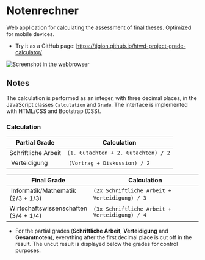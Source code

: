 # Notenrechner

Web application for calculating the assessment of final theses. Optimized for mobile devices.

- Try it as a GitHub page: https://tigion.github.io/htwd-project-grade-calculator/

![Screenshot in the webbrowser](README-screenshot.png)

## Notes

The calculation is performed as an integer, with three decimal places, in the JavaScript classes `Calculation` and `Grade`. The interface is implemented with HTML/CSS and Bootstrap (CSS).

### Calculation

| Partial Grade       |  Calculation                        |
| ------------------- | ----------------------------------- |
| Schriftliche Arbeit | `(1. Gutachten + 2. Gutachten) / 2` |
|  Verteidigung       |  `(Vortrag + Diskussion) / 2`       |

| Final Grade                                |  Calculation                                   |
| ------------------------------------------ | ---------------------------------------------- |
|  Informatik/Mathematik<br />(2/3 + 1/3)    | `(2x Schriftliche Arbeit + Verteidigung) / 3`  |
| Wirtschaftswissenschaften<br />(3/4 + 1/4) | `(3x Schriftliche Arbeit + Verteidigung) / 4`  |

- For the partial grades (**Schriftliche Arbeit**, **Verteidigung** and **Gesamtnoten**), everything after the first decimal place is cut off in the result. The uncut result is displayed below the grades for control purposes.

